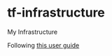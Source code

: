 # tf-infrastructure

My Infrastructure

Following [this user guide](https://docs.aws.amazon.com/vpc/latest/userguide/VPC_Scenario2.html#nacl-rules-scenario-2)